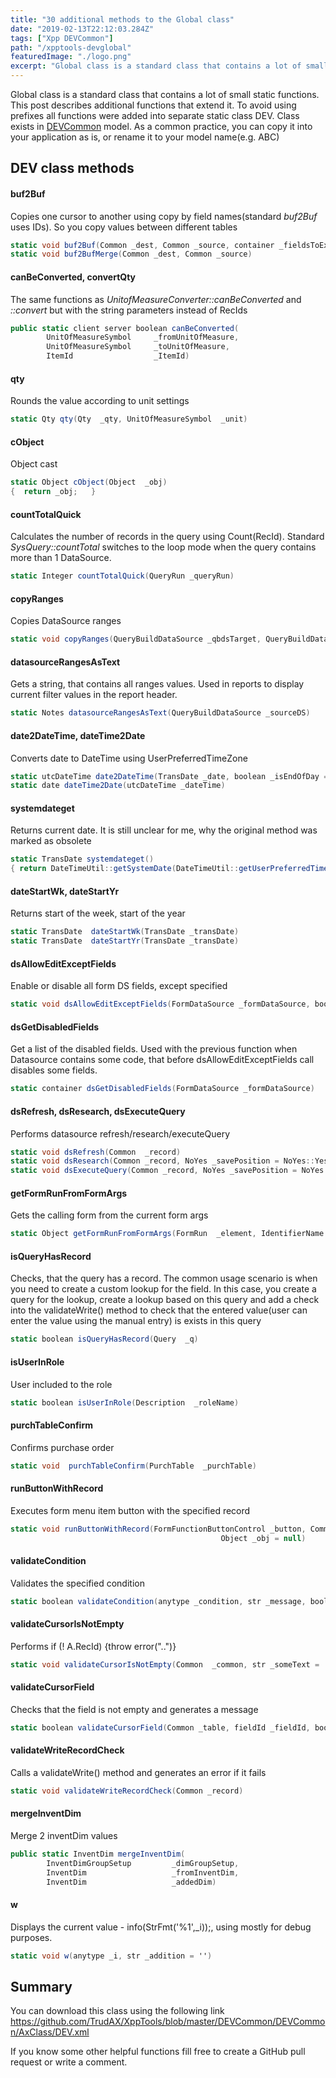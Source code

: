 ```yaml
---
title: "30 additional methods to the Global class"
date: "2019-02-13T22:12:03.284Z"
tags: ["Xpp DEVCommon"]
path: "/xpptools-devglobal"
featuredImage: "./logo.png"
excerpt: "Global class is a standard class that contains a lot of small static functions. This post describes additional functions that extend it."
---
```


Global class is a standard class that contains a lot of small static functions. This post describes additional functions that extend it. To avoid using prefixes all functions were added into separate static class DEV. Class exists in [DEVCommon](https://github.com/TrudAX/XppTools#devcommon-model) model. As a common practice, you can copy it into your application as is, or rename it to your model name(e.g. ABC)

## DEV class methods

#### buf2Buf

Copies one cursor to another using copy by field names(standard *buf2Buf* uses IDs). So you copy values between different tables

```csharp
static void buf2Buf(Common _dest, Common _source, container _fieldsToExclude = conNull())
static void buf2BufMerge(Common _dest, Common _source)
```

#### canBeConverted, convertQty

The same functions as *UnitofMeasureConverter::canBeConverted* and *::convert* but with the string parameters instead of RecIds

```csharp
public static client server boolean canBeConverted(
        UnitOfMeasureSymbol     _fromUnitOfMeasure,
        UnitOfMeasureSymbol     _toUnitOfMeasure,
        ItemId                  _ItemId)
```

#### qty

Rounds the value according to unit settings

```csharp
static Qty qty(Qty  _qty, UnitOfMeasureSymbol  _unit)
```

#### cObject

Object cast

```csharp
static Object cObject(Object  _obj)
{  return _obj;   }
```

#### countTotalQuick

Calculates the number of records in the query using Count(RecId). Standard *SysQuery::countTotal* switches to the loop mode when the query contains more than 1 DataSource.

```csharp
static Integer countTotalQuick(QueryRun _queryRun)
```

#### copyRanges

Copies DataSource ranges

```csharp
static void copyRanges(QueryBuildDataSource _qbdsTarget, QueryBuildDataSource _qbdsSource)
```

#### datasourceRangesAsText

Gets a string, that contains all ranges values. Used in reports to display current filter values in the report header.

```csharp
static Notes datasourceRangesAsText(QueryBuildDataSource _sourceDS)
```

#### date2DateTime, dateTime2Date

Converts date to DateTime using UserPreferredTimeZone

```csharp
static utcDateTime date2DateTime(TransDate _date, boolean _isEndOfDay = false)
static date dateTime2Date(utcDateTime _dateTime)
```

#### systemdateget

Returns current date. It is still unclear for me, why the original method was marked as obsolete

```csharp
static TransDate systemdateget()
{ return DateTimeUtil::getSystemDate(DateTimeUtil::getUserPreferredTimeZone()); }
```

#### dateStartWk, dateStartYr

Returns start of the week, start of the year

```csharp
static TransDate  dateStartWk(TransDate _transDate)
static TransDate  dateStartYr(TransDate _transDate)
```

#### dsAllowEditExceptFields

Enable or disable all form DS fields, except specified

```csharp
static void dsAllowEditExceptFields(FormDataSource _formDataSource, boolean _allowEdit, container _fieldListExclude=connull())
```

#### dsGetDisabledFields

Get a list of the disabled fields. Used with the previous function when Datasource contains some code, that before dsAllowEditExceptFields call disables some fields.  

```csharp
static container dsGetDisabledFields(FormDataSource _formDataSource)
```

#### dsRefresh, dsResearch, dsExecuteQuery

Performs datasource refresh/research/executeQuery

```csharp
static void dsRefresh(Common  _record)
static void dsResearch(Common _record, NoYes _savePosition = NoYes::Yes)
static void dsExecuteQuery(Common _record, NoYes _savePosition = NoYes::Yes)
```

#### getFormRunFromFormArgs

Gets the calling form from the current form args

```csharp
static Object getFormRunFromFormArgs(FormRun  _element, IdentifierName _formName)
```

#### isQueryHasRecord

Checks, that the query has a record. The common usage scenario is when you need to create a custom lookup for the field. In this case, you create a query for the lookup, create a lookup based on this query and add a check into the validateWrite() method to check that the entered value(user can enter the value using the manual entry) is exists in this query  

```csharp
static boolean isQueryHasRecord(Query  _q)
```

#### isUserInRole

User included to the role

```csharp
static boolean isUserInRole(Description  _roleName)
```

#### purchTableConfirm

Confirms purchase order

```csharp
static void  purchTableConfirm(PurchTable  _purchTable)
```

#### runButtonWithRecord

Executes form menu item button with the specified record

```csharp
static void runButtonWithRecord(FormFunctionButtonControl _button, Common _record,
                                               Object _obj = null)
```

#### validateCondition

Validates the specified condition

```csharp
static boolean validateCondition(anytype _condition, str _message, boolean _isThrowError = false)
```

#### validateCursorIsNotEmpty

Performs if (! A.RecId) {throw error("..")}

```csharp
static void validateCursorIsNotEmpty(Common  _common, str _someText = '')
```

#### validateCursorField

Checks that the field is not empty and generates a message

```csharp
static boolean validateCursorField(Common _table, fieldId _fieldId, boolean _isThrow = true)
```

#### validateWriteRecordCheck

Calls a validateWrite() method and generates an error if it fails

```csharp
static void validateWriteRecordCheck(Common _record)
```

#### mergeInventDim

Merge 2 inventDim values

```csharp
public static InventDim mergeInventDim(
        InventDimGroupSetup         _dimGroupSetup,
        InventDim                   _fromInventDim,
        InventDim                   _addedDim)
```

#### w

Displays the current value - info(StrFmt('%1',_i));, using mostly for debug purposes.

```csharp
static void w(anytype _i, str _addition = '')
```

## Summary

You can download this class using the following link https://github.com/TrudAX/XppTools/blob/master/DEVCommon/DEVCommon/AxClass/DEV.xml

If you know some other helpful functions fill free to create a GitHub pull request or write a comment.
